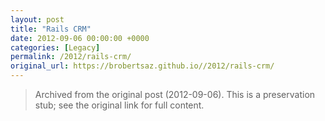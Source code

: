 ```yaml
---
layout: post
title: "Rails CRM"
date: 2012-09-06 00:00:00 +0000
categories: [Legacy]
permalink: /2012/rails-crm/
original_url: https://brobertsaz.github.io//2012/rails-crm/
---
```


> Archived from the original post (2012-09-06). This is a preservation stub; see the original link for full content.

